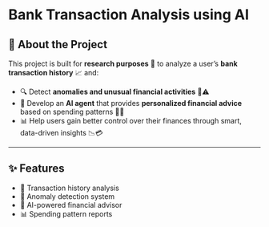 # Bank Transaction Analysis using AI

## 🚀 About the Project  

This project is built for **research purposes** 🧪 to analyze a user’s **bank transaction history** 📈 and:

- 🔍 Detect **anomalies and unusual financial activities** 💸⚠️  
- 🤖 Develop an **AI agent** that provides **personalized financial advice** based on spending patterns 📝💡  
- 📊 Help users gain better control over their finances through smart, data-driven insights 📉💳  

---

## ✨ Features  

- 📂 Transaction history analysis  
- 🛑 Anomaly detection system  
- 🤝 AI-powered financial advisor  
- 📊 Spending pattern reports  
